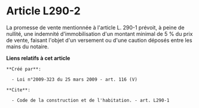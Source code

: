 # Article L290-2

La promesse de vente mentionnée à l'article L. 290-1 prévoit, à peine de nullité, une indemnité d'immobilisation d'un montant
minimal de 5 % du prix de vente, faisant l'objet d'un versement ou d'une caution déposés entre les mains du notaire.

**Liens relatifs à cet article**

	**Créé par**:

	  - Loi n°2009-323 du 25 mars 2009 - art. 116 (V)

	**Cite**:

	  - Code de la construction et de l'habitation. - art. L290-1
